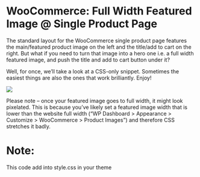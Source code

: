 # WooCommerce: Full Width Featured Image @ Single Product Page

The standard layout for the WooCommerce single product page features the main/featured product image on the left and the title/add to cart on the right. But what if you need to turn that image into a hero one i.e. a full width featured image, and push the title and add to cart button under it?

Well, for once, we’ll take a look at a CSS-only snippet. Sometimes the easiest things are also the ones that work brilliantly. Enjoy!

<img src="https://businessbloomer.com/wp-content/uploads/2020/01/woocommerce-single-product-image-full-width.png">

Please note – once your featured image goes to full width, it might look pixelated. This is because you’ve likely set a featured image width that is lower than the website full width (“WP Dashboard > Appearance > Customize > WooCommerce > Product Images”) and therefore CSS stretches it badly.

# Note:
This code add into style.css in your theme
